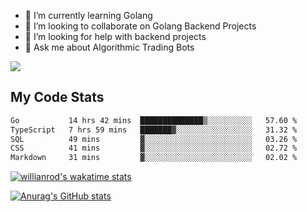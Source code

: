 
- 🌱 I’m currently learning Golang
- 👯 I’m looking to collaborate on Golang Backend Projects
- 🤔 I’m looking for help with backend projects
- 💬 Ask me about Algorithmic Trading Bots

![](https://github-profile-trophy.vercel.app/?username=kevinbarrero)

## My Code Stats

<!--START_SECTION:waka-->

```txt
Go           14 hrs 42 mins  ██████████████▒░░░░░░░░░░   57.60 %
TypeScript   7 hrs 59 mins   ███████▓░░░░░░░░░░░░░░░░░   31.32 %
SQL          49 mins         ▓░░░░░░░░░░░░░░░░░░░░░░░░   03.26 %
CSS          41 mins         ▓░░░░░░░░░░░░░░░░░░░░░░░░   02.72 %
Markdown     31 mins         ▓░░░░░░░░░░░░░░░░░░░░░░░░   02.02 %
```

<!--END_SECTION:waka-->

[![willianrod's wakatime stats](https://github-readme-stats.vercel.app/api/wakatime?username=holdandup&layout=compact&theme=react&custom_title=Wakatime%20All%20Time%20Stats&langs_count=8)](https://github.com/anuraghazra/github-readme-stats)

[![Anurag's GitHub stats](https://github-readme-stats.vercel.app/api?username=Kevinbarrero)](https://github.com/anuraghazra/github-readme-stats)




